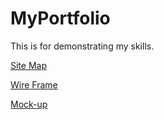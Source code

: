 # MyPortfolio
This is for  demonstrating my skills.

<a href="https://drive.google.com/file/d/1eYn-GKqT4YiE5C5ZisnWTaeY3V2HXubp/view?usp=sharing"  target="blank"> Site Map</a>

<a href="https://drive.google.com/file/d/1jnuduxUXazhy5N4FloNl-dI8YaBCg84O/view?usp=sharing" target="blank"> Wire Frame</a>

<a href="https://www.figma.com/file/0CBseyWtdLBnsMgaNJcywL/Untitled?node-id=0%3A1&t=mmGZHFddPK3kkA3T-1" target="blank"> Mock-up</a>



